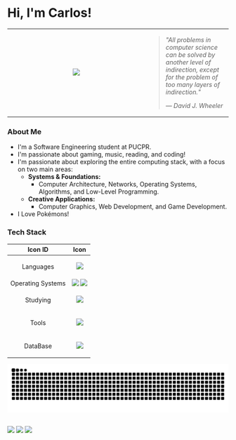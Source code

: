 # Hi, I'm Carlos!

<table>
  <tr>
    <td width="300" valign="middle" align="center">
      <img src="https://bluemoonfalls.com/images/sprites/stadium2/normal/63.gif" />
    </td>
    
  <td valign="middle">
      <blockquote>
        <p><i>"All problems in computer science can be solved by another level of indirection, except for the problem of too many layers of indirection."</i></p>
        <cite>— David J. Wheeler</cite>
      </blockquote>
    </td>
  </tr>
</table>




### About Me
- I'm a Software Engineering student at PUCPR.
- I'm passionate about gaming, music, reading, and coding!
- I'm passionate about exploring the entire computing stack, with a focus on two main areas:
  - **Systems & Foundations:**
    - Computer Architecture, Networks, Operating Systems, Algorithms, and Low-Level Programming.
  - **Creative Applications:**
    - Computer Graphics, Web Development, and Game Development.
- I Love Pokémons!   

  
### Tech Stack

|      Icon ID       |                         Icon                          |
| :----------------: | :---------------------------------------------------: |
|     Languages      |    <p align="center"><img src="https://skillicons.dev/icons?i=python,java,js,html,css,tailwind&perline=10" /></p>    |
|  Operating Systems |    <div align="center"><img src="https://skillicons.dev/icons?i=linux,windows,ubuntu" />&nbsp;<img src="https://devicon-website.vercel.app/api/fedora/plain.svg" width="48"></img></div>   |
|      Studying      |    <p align="center"> <img src="https://skillicons.dev/icons?i=c,cpp,react,nodejs,aws,cmake&perline=10" /> </p>     |
|       Tools        |    <p align="center"> <img src="https://skillicons.dev/icons?i=vscode,visualstudio,pycharm,idea,git,github,unity&perline=10" /> </p>     |
|      DataBase      |    <p align="center"> <img src="https://skillicons.dev/icons?i=mysql,mongodb,supabase&perline=10" /> </p>     |

<picture align="center">
  <source media="(prefers-color-scheme: dark)" srcset="https://raw.githubusercontent.com/Carloslgp/Carloslgp/output/github-contribution-grid-snake-dark.svg">
  <source media="(prefers-color-scheme: light)" srcset="https://raw.githubusercontent.com/Carloslgp/Carloslgp/output/github-contribution-grid-snake-dark.svg">
  <img align="center" alt="github contribution grid snake animation" src="https://raw.githubusercontent.com/Carloslgp/Carloslgp/output/github-contribution-grid-snake.svg">
</picture>
<br><br>

<a href="https://www.linkedin.com/in/carlos-leonardo-garcia-pscheidt/" target="_blank"><img src="https://img.shields.io/badge/-LinkedIn-%230077B5?style=for-the-badge&logo=linkedin&logoColor=white" target="_blank"></a>
<a href="mailto:carlos.pscheidt.garcia@gmail.com"><img src="https://img.shields.io/badge/Gmail-D14836?style=for-the-badge&logo=gmail&logoColor=white" target="_blank"></a>
<a href="https://www.youtube.com/@IamSpiffys" target="_blank"><img src="https://img.shields.io/badge/YouTube-%23FF0000?style=for-the-badge&logo=youtube&logoColor=white" target="_blank"></a>

